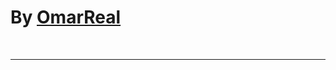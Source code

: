 # By <a href ="https://telegram.me/omar_real" target="blank"> OmarReal </a>
<br />
<hr color="red">
<br /><br />

